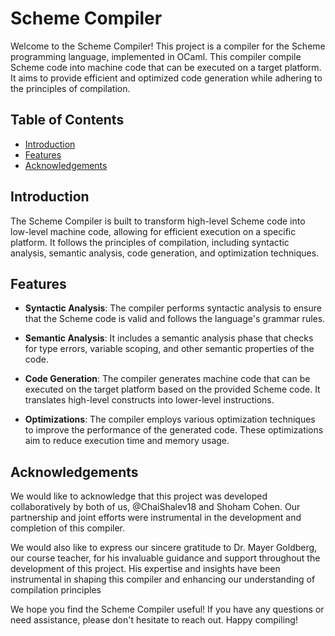 # Scheme Compiler

Welcome to the Scheme Compiler! This project is a compiler for the Scheme programming language, implemented in OCaml. This compiler compile Scheme code into machine code that can be executed on a target platform. It aims to provide efficient and optimized code generation while adhering to the principles of compilation.

## Table of Contents

- [Introduction](#introduction)
- [Features](#features)
- [Acknowledgements](#acknowledgements)

## Introduction

The Scheme Compiler is built to transform high-level Scheme code into low-level machine code, allowing for efficient execution on a specific platform. It follows the principles of compilation, including syntactic analysis, semantic analysis, code generation, and optimization techniques.

## Features

- **Syntactic Analysis**: The compiler performs syntactic analysis to ensure that the Scheme code is valid and follows the language's grammar rules.

- **Semantic Analysis**: It includes a semantic analysis phase that checks for type errors, variable scoping, and other semantic properties of the code.

- **Code Generation**: The compiler generates machine code that can be executed on the target platform based on the provided Scheme code. It translates high-level constructs into lower-level instructions.

- **Optimizations**: The compiler employs various optimization techniques to improve the performance of the generated code. These optimizations aim to reduce execution time and memory usage.

## Acknowledgements

We would like to acknowledge that this project was developed collaboratively by both of us, @ChaiShalev18 and Shoham Cohen. Our partnership and joint efforts were instrumental in the development and completion of this compiler. 

We would also like to express our sincere gratitude to Dr. Mayer Goldberg, our course teacher, for his invaluable guidance and support throughout the development of this project. His expertise and insights have been instrumental in shaping this compiler and enhancing our understanding of compilation principles

We hope you find the Scheme Compiler useful! If you have any questions or need assistance, please don't hesitate to reach out. Happy compiling!
